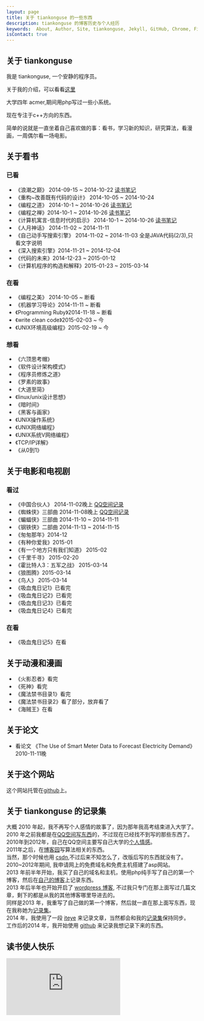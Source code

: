 ```yaml
---
layout: page
title: 关于 tiankonguse 的一些东西
description: tiankonguse 的博客历史与个人经历
keywords:  About, Author, Site, tiankonguse, Jekyll, GitHub, Chrome, Firefox, Safari, IE, MS, Contact, Change, Log, SEO
isContact: true
---
```


## 关于 tiankonguse

我是 tiankonguse, 一个安静的程序员。  

关于我的介绍，可以看看[这里][lab-kirichik]  

大学四年 acmer,期间用php写过一些小系统。  

现在专注于c++方向的东西。  


简单的说就是一直坐着自己喜欢做的事：看书，学习新的知识，研究算法，看漫画，一周偶尔看一场电影。


## 关于看书

### 已看

* 《浪潮之巅》 2014-09-15 ~ 2014-10-22 [读书笔记][On-Top-of-Tides]
* 《重构~改善既有代码的设计》 2014-10-05 ~ 2014-10-24 
* 《编程之道》 2014-10-1 ~ 2014-10-26 [读书笔记][the-tao-of-programming]
* 《编程之禅》2014-10-1 ~ 2014-10-26  [读书笔记][the-ten-of-programming]
* 《计算机寓言-信息时代的启示》 2014-10-1 ~ 2014-10-26 [读书笔记][Computer-Parables-Enlightenment-in-the-Information-Age]
* 《人月神话》 2014-11-02 ~ 2014-11-11
* 《自己动手写搜索引擎》 2014-11-02 ~ 2014-11-03 全是JAVA代码(2/3),只看文字说明
* 《深入搜索引擎》2014-11-21 ~ 2014-12-04
* 《代码的未来》2014-12-23 ~ 2015-01-12
* 《计算机程序的构造和解释》2015-01-23 ~ 2015-03-14

### 在看

* 《编程之美》 2014-10-05 ~ 断看
* 《机器学习导论》2014-11-11 ~ 断看
* 《Programming Ruby》2014-11-18 ~ 断看
* 《write clean code》2015-02-03 ~ 今
* 《UNIX环境高级编程》2015-02-19 ~ 今

### 想看

* 《六顶思考帽》
* 《软件设计架构模式》
* 《程序员修炼之道》
* 《罗素的故事》
* 《大道至简》
* 《linux/unix设计思想》
* 《暗时间》
* 《黑客与画家》
* 《UNIX操作系统》
* 《UNIX网络编程》
* 《UNIX系统V网络编程》
* 《TCP/IP详解》
* 《从0到1》


## 关于电影和电视剧


### 看过

* 《中国合伙人》 2014-11-02晚上 [QQ空间记录][qzone-china-people]
* 《蜘蛛侠》三部曲 2014-11-08晚上 [QQ空间记录][5a55f12fd7055f54d7060400]
* 《蝙蝠侠》三部曲 2014-11-10 ~ 2014-11-11 
* 《钢铁侠》二部曲 2014-11-13 ~ 2014-11-15 
* 《匆匆那年》2014-12
* 《有种你爱我》2015-01
* 《有一个地方只有我们知道》 2015-02
* 《千里千寻》 2015-02-20
* 《霍比特人3：五军之战》 2015-03-14
* 《狼图腾》2015-03-14
* 《鸟人》 2015-03-14
* 《吸血鬼日记1》已看完
* 《吸血鬼日记2》已看完
* 《吸血鬼日记3》已看完
* 《吸血鬼日记4》已看完


### 在看

* 《吸血鬼日记5》在看


## 关于动漫和漫画 

* 《火影忍者》看完
* 《死神》看完
* 《魔法禁书目录1》看完
* 《魔法禁书目录2》看了部分，放弃看了
* 《海贼王》在看


## 关于论文

* 看论文 《The Use of Smart Meter Data to Forecast Electricity Demand》 2010-11-11晚

## 关于这个网站

这个网站托管在[github][github-tiankonguse]上。   


## 关于 tiankonguse 的记录集

大概 2010 年起，我不再写个人感情的故事了，因为那年我高考结束进入大学了。    
2010 年之前我都是在[QQ空间写东西][qzone]的，不过现在已经找不到写的那些东西了。    
2010年到2012年，自己在QQ空间主要写自己大学的[个人情感][qzone]。    
2011年之后，在[博客园][cnblogs]写算法相关的东西。    
当然，那个时候也用 [csdn][],不过后来不知怎么了，改版后写的东西就没有了。 
2010~2012年期间, 我申请网上的免费域名和免费主机搭建了asp网站。  
2013 年前半年开始，我买了自己的域名和主机，使用php纯手写了自己的第一个博客，然后在[自己的博客][firstblog]上记录东西。    
2013 年后半年也开始开启了 [wordpress 博客][wordpress], 不过我只专门在那上面写过几篇文章，剩下的都是从我的其他博客哪里导进去的。    
同样是2013 年，我重写了自己做的第一个博客，然后就一直在那上面写东西，现在我称她为[记录集][record]。    
2014 年，我使用了一段 [iteye][] 来记录文章，当然都会和我的[记录集][record]保持同步。    
工作后的2014 年，我开始使用 [github][] 来记录我想记录下来的东西。    


## 读书使人快乐

![book-list][]


[5a55f12fd7055f54d7060400]: http://user.qzone.qq.com/804345178/mood/5a55f12fd7055f54d7060400.1
[book-list]: http://tiankonguse.com/lab/cloudLink/baidupan.php?url=/1915453531/430766252.png
[qzone-china-people]: http://user.qzone.qq.com/804345178/mood/5a55f12f770d55540bcc0300.
[github-tiankonguse]: https://github.com/tiankonguse/tiankonguse.github.io
[Computer-Parables-Enlightenment-in-the-Information-Age]: http://github.tiankonguse.com/blog/2014/11/01/Computer-Parables-Enlightenment-in-the-Information-Age/
[the-ten-of-programming]: http://github.tiankonguse.com/blog/2014/10/31/the-ten-of-programming/
[the-tao-of-programming]: http://github.tiankonguse.com/blog/2014/10/29/the-tao-of-programming/
[csdn]: http://blog.csdn.net/tiankonguse
[github]: http://github.tiankonguse.com/
[iteye]: http://tiankonguse.iteye.com/
[record]: http://tiankonguse.com/record/
[wordpress]: http://tiankonguse.com/blog/
[firstblog]: http://tiankonguse.com/firstblog/
[cnblogs]: http://www.cnblogs.com/tiankonguse/
[qzone]: http://user.qzone.qq.com/804345178/
[On-Top-of-Tides]: http://github.tiankonguse.com/blog/2014/10/22/On-Top-of-Tides/
[lab-kirichik]: http://tiankonguse.com/lab/kirichik/
